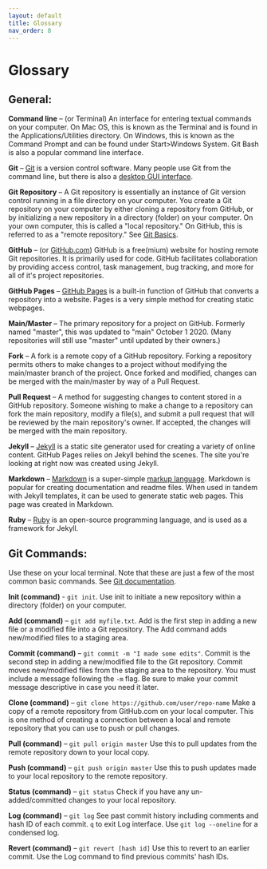 ```yaml
---
layout: default
title: Glossary
nav_order: 8
---
```

# Glossary

## General:



**Command line** – (or Terminal) An interface for entering textual commands on your computer. On Mac OS, this is known as the Terminal and is found in the Applications/Utilities directory. On Windows, this is known as the Command Prompt and can be found under Start>Windows System. Git Bash is also a popular command line interface.

**Git** – [Git](https://git-scm.com/book/en/v2/Getting-Started-What-is-Git%3F) is a version control software. Many people use Git from the command line, but there is also a [desktop GUI interface](https://desktop.github.com/).

**Git Repository** – A Git repository is essentially an instance of Git version control running in a file directory on your computer. You create a Git repository on your computer by either cloning a repository from GitHub, or by initializing a new repository in a directory (folder) on your computer. On your own computer, this is called a "local repository." On GitHub, this is referred to as a "remote repository." See [Git Basics](https://git-scm.com/book/en/v2/Git-Basics-Getting-a-Git-Repository#ch02-git-basics-chapter).

**GitHub** – (or [GitHub.com](https://www.github.com)) GitHub is a free(mium) website for hosting remote Git repositories. It is primarily used for code. GitHub facilitates collaboration by providing access control, task management, bug tracking, and more for all of it's project repositories.

**GitHub Pages** – [GitHub Pages](https://pages.github.com) is a built-in function of GitHub that converts a repository into a website. Pages is a very simple method for creating static webpages.

**Main/Master** – The primary repository for a project on GitHub. Formerly named "master", this was updated to "main" October 1 2020. (Many repositories will still use "master" until updated by their owners.)

**Fork** – A fork is a remote copy of a GitHub repository. Forking a repository permits others to make changes to a project without modifying the main/master branch of the project. Once forked and modified, changes can be merged with the main/master by way of a Pull Request.

**Pull Request** – A method for suggesting changes to content stored in a GitHub repository. Someone wishing to make a change to a repository can fork the main repository, modify a file(s), and submit a pull request that will be reviewed by the main repository's owner. If accepted, the changes will be merged with the main repository.

**Jekyll** – [Jekyll](https://jekyllrb.com/) is a static site generator used for creating a variety of online content. GitHub Pages relies on Jekyll behind the scenes. The site you're looking at right now was created using Jekyll.

**Markdown** – [Markdown](https://en.wikipedia.org/wiki/Markdown) is a super-simple [markup language](https://en.wikipedia.org/wiki/Markup_language). Markdown is popular for creating documentation and readme files. When used in tandem with Jekyll templates, it can be used to generate static web pages. This page was created in Markdown.

**Ruby** – [Ruby](https://www.ruby-lang.org/en/) is an open-source programming language, and is used as a framework for Jekyll.  

<!-- **Terminal** – -->



## Git Commands:
Use these on your local terminal. Note that these are just a few of the most common basic commands. See [Git documentation](https://git-scm.com/docs).

**Init (command)** - `git init`. Use init to initiate a new repository within a directory (folder) on your computer.

**Add (command)** – `git add myfile.txt`. Add is the first step in adding a new file or a modified file into a Git repository. The Add command adds new/modified files to a staging area.

**Commit (command)** – `git commit -m "I made some edits"`. Commit is the second step in adding a new/modified file to the Git repository. Commit moves new/modified files from the staging area to the repository. You must include a message following the `-m` flag. Be sure to make your commit message descriptive in case you need it later.

**Clone (command)** – `git clone https://github.com/user/repo-name` Make a copy of a remote repository from GitHub.com on your local computer. This is one method of creating a connection between a local and remote repository that you can use to push or pull changes.

**Pull (command)** – `git pull origin master` Use this to pull updates from the remote repository down to your local copy.

**Push (command)** – `git push origin master` Use this to push updates made to your local repository to the remote repository.

**Status (command)** – `git status` Check if you have any un-added/committed changes to your local repository.

**Log (command)** – `git log` See past commit history including comments and hash ID of each commit. `q` to exit Log interface. Use `git log --oneline` for a condensed log.

**Revert (command)** – `git revert [hash id]` Use this to revert to an earlier commit. Use the Log command to find previous commits' hash IDs.



[Octocat]: https://upload.wikimedia.org/wikipedia/commons/thumb/9/95/Font_Awesome_5_brands_github.svg/232px-Font_Awesome_5_brands_github.svg.png "GitHub logo."
